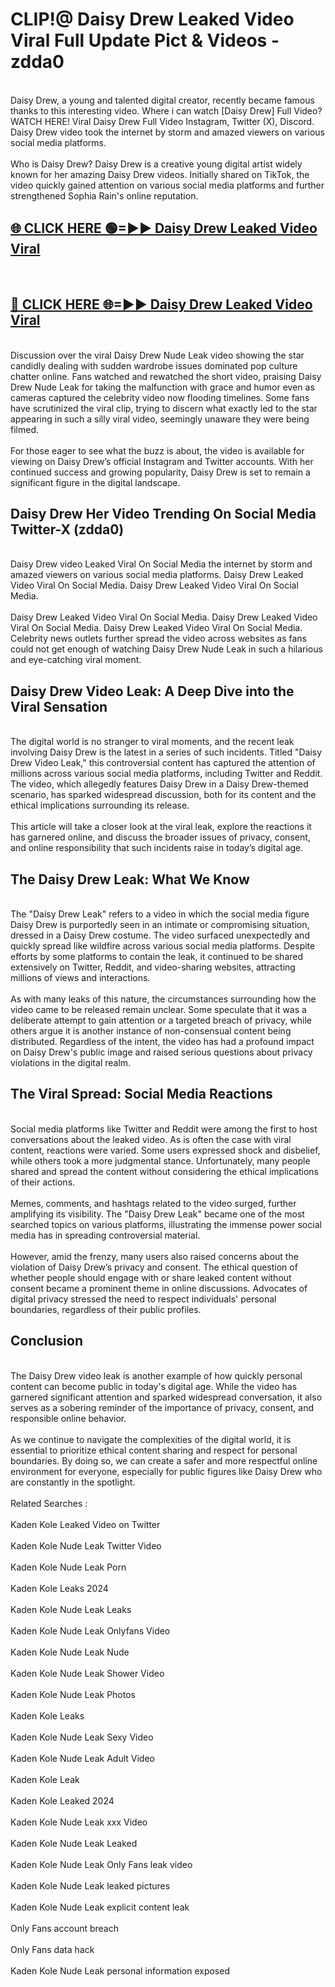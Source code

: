 # CLIP!@ Daisy Drew Leaked Video Viral Full Update Pict & Videos - zdda0
<br>
Daisy Drew, a young and talented digital creator, recently became famous thanks to this interesting video. Where i can watch [Daisy Drew] Full Video? WATCH HERE! Viral Daisy Drew Full Video Instagram, Twitter (X), Discord. Daisy Drew video took the internet by storm and amazed viewers on various social media platforms.
<br><br>
Who is Daisy Drew? Daisy Drew is a creative young digital artist widely known for her amazing Daisy Drew videos. Initially shared on TikTok, the video quickly gained attention on various social media platforms and further strengthened Sophia Rain's online reputation.
<br>
<h2><a href="https://bestclip.site?title=Daisy_Drew">🌐 CLICK HERE 🟢=►► Daisy Drew Leaked Video Viral</a></h2>
<br>
<h2><a href="https://bestclip.site?title=Daisy_Drew">🔴 CLICK HERE 🌐=►► Daisy Drew Leaked Video Viral</a></h2>
<br>
Discussion over the viral Daisy Drew Nude Leak video showing the star candidly dealing with sudden wardrobe issues dominated pop culture chatter online. Fans watched and rewatched the short video, praising Daisy Drew Nude Leak for taking the malfunction with grace and humor even as cameras captured the celebrity video now flooding timelines. Some fans have scrutinized the viral clip, trying to discern what exactly led to the star appearing in such a silly viral video, seemingly unaware they were being filmed.
<br><br>
For those eager to see what the buzz is about, the video is available for viewing on Daisy Drew’s official Instagram and Twitter accounts. With her continued success and growing popularity, Daisy Drew is set to remain a significant figure in the digital landscape.
<br>
<h2>Daisy Drew Her Video Trending On Social Media Twitter-X (zdda0)</h2>
<br>
Daisy Drew video Leaked Viral On Social Media the internet by storm and amazed viewers on various social media platforms. Daisy Drew Leaked Video Viral On Social Media. Daisy Drew Leaked Video Viral On Social Media.
<br><br>
Daisy Drew Leaked Video Viral On Social Media. Daisy Drew Leaked Video Viral On Social Media. Daisy Drew Leaked Video Viral On Social Media. Celebrity news outlets further spread the video across websites as fans could not get enough of watching Daisy Drew Nude Leak in such a hilarious and eye-catching viral moment.
<br>
<h2>Daisy Drew Video Leak: A Deep Dive into the Viral Sensation</h2>
<br>
The digital world is no stranger to viral moments, and the recent leak involving Daisy Drew is the latest in a series of such incidents. Titled "Daisy Drew Video Leak," this controversial content has captured the attention of millions across various social media platforms, including Twitter and Reddit. The video, which allegedly features Daisy Drew in a Daisy Drew-themed scenario, has sparked widespread discussion, both for its content and the ethical implications surrounding its release.
<br><br>
This article will take a closer look at the viral leak, explore the reactions it has garnered online, and discuss the broader issues of privacy, consent, and online responsibility that such incidents raise in today’s digital age.
<br>
<h2>The Daisy Drew Leak: What We Know</h2>
<br>
The "Daisy Drew Leak" refers to a video in which the social media figure Daisy Drew is purportedly seen in an intimate or compromising situation, dressed in a Daisy Drew costume. The video surfaced unexpectedly and quickly spread like wildfire across various social media platforms. Despite efforts by some platforms to contain the leak, it continued to be shared extensively on Twitter, Reddit, and video-sharing websites, attracting millions of views and interactions.
<br><br>
As with many leaks of this nature, the circumstances surrounding how the video came to be released remain unclear. Some speculate that it was a deliberate attempt to gain attention or a targeted breach of privacy, while others argue it is another instance of non-consensual content being distributed. Regardless of the intent, the video has had a profound impact on Daisy Drew's public image and raised serious questions about privacy violations in the digital realm.
<br>
<h2>The Viral Spread: Social Media Reactions</h2>
<br>
Social media platforms like Twitter and Reddit were among the first to host conversations about the leaked video. As is often the case with viral content, reactions were varied. Some users expressed shock and disbelief, while others took a more judgmental stance. Unfortunately, many people shared and spread the content without considering the ethical implications of their actions.
<br><br>
Memes, comments, and hashtags related to the video surged, further amplifying its visibility. The "Daisy Drew Leak" became one of the most searched topics on various platforms, illustrating the immense power social media has in spreading controversial material.
<br><br>
However, amid the frenzy, many users also raised concerns about the violation of Daisy Drew’s privacy and consent. The ethical question of whether people should engage with or share leaked content without consent became a prominent theme in online discussions. Advocates of digital privacy stressed the need to respect individuals' personal boundaries, regardless of their public profiles.
<br>
<h2>Conclusion</h2>
<br>
The Daisy Drew video leak is another example of how quickly personal content can become public in today's digital age. While the video has garnered significant attention and sparked widespread conversation, it also serves as a sobering reminder of the importance of privacy, consent, and responsible online behavior.
<br><br>
As we continue to navigate the complexities of the digital world, it is essential to prioritize ethical content sharing and respect for personal boundaries. By doing so, we can create a safer and more respectful online environment for everyone, especially for public figures like Daisy Drew who are constantly in the spotlight.
<br><br>
Related Searches :
<br><br>
Kaden Kole Leaked Video on Twitter
<br><br>
Kaden Kole Nude Leak Twitter Video
<br><br>
Kaden Kole Nude Leak Porn
<br><br>
Kaden Kole Leaks 2024
<br><br>
Kaden Kole Nude Leak Leaks
<br><br>
Kaden Kole Nude Leak Onlyfans Video
<br><br>
Kaden Kole Nude Leak Nude
<br><br>
Kaden Kole Nude Leak Shower Video
<br><br>
Kaden Kole Nude Leak Photos
<br><br>
Kaden Kole Leaks
<br><br>
Kaden Kole Nude Leak Sexy Video
<br><br>
Kaden Kole Nude Leak Adult Video
<br><br>
Kaden Kole Leak
<br><br>
Kaden Kole Leaked 2024
<br><br>
Kaden Kole Nude Leak xxx Video
<br><br>
Kaden Kole Nude Leak Leaked
<br><br>
Kaden Kole Nude Leak Only Fans leak video
<br><br>
Kaden Kole Nude Leak leaked pictures
<br><br>
Kaden Kole Nude Leak explicit content leak
<br><br>
Only Fans account breach
<br><br>
Only Fans data hack
<br><br>
Kaden Kole Nude Leak personal information exposed
